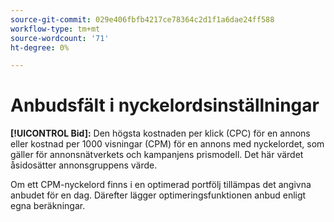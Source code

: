 ```yaml
---
source-git-commit: 029e406fbfb4217ce78364c2d1f1a6dae24ff588
workflow-type: tm+mt
source-wordcount: '71'
ht-degree: 0%

---
```

# Anbudsfält i nyckelordsinställningar

**[!UICONTROL Bid]:** Den högsta kostnaden per klick (CPC) för en annons eller kostnad per 1000 visningar (CPM) för en annons med nyckelordet, som gäller för annonsnätverkets och kampanjens prismodell. Det här värdet åsidosätter annonsgruppens värde.

Om ett CPM-nyckelord finns i en optimerad portfölj tillämpas det angivna anbudet för en dag. Därefter lägger optimeringsfunktionen anbud enligt egna beräkningar.
